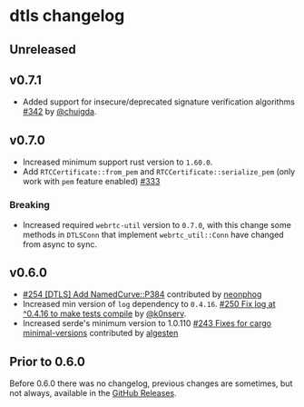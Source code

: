 # dtls changelog

## Unreleased

## v0.7.1

* Added support for insecure/deprecated signature verification
  algorithms [#342](https://github.com/webrtc-rs/webrtc/pull/342) by [@chuigda](https://github.com/chuigda).

## v0.7.0

* Increased minimum support rust version to `1.60.0`.
* Add `RTCCertificate::from_pem` and `RTCCertificate::serialize_pem` (only work with `pem` feature
  enabled) [#333](https://github.com/webrtc-rs/webrtc/pull/333)

### Breaking

* Increased required `webrtc-util` version to `0.7.0`, with this change some methods in `DTLSConn` that implement
  `webrtc_util::Conn` have changed from async to sync.

## v0.6.0

* [#254 [DTLS] Add NamedCurve::P384](https://github.com/webrtc-rs/webrtc/pull/254) contributed
  by [neonphog](https://github.com/neonphog)
* Increased min version of `log` dependency to
  `0.4.16`. [#250 Fix log at ^0.4.16 to make tests compile](https://github.com/webrtc-rs/webrtc/pull/250)
  by [@k0nserv](https://github.com/k0nserv).
* Increased serde's minimum version to
  1.0.110 [#243 Fixes for cargo minimal-versions](https://github.com/webrtc-rs/webrtc/pull/243) contributed
  by [algesten](https://github.com/algesten)

## Prior to 0.6.0

Before 0.6.0 there was no changelog, previous changes are sometimes, but not always, available in
the [GitHub Releases](https://github.com/webrtc-rs/dtls/releases).
